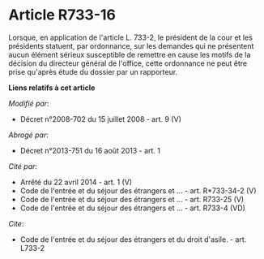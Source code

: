 # Article R733-16

Lorsque, en application de l'article L. 733-2, le président de la cour et les présidents statuent, par ordonnance, sur les
demandes qui ne présentent aucun élément sérieux susceptible de remettre en cause les motifs de la décision du directeur
général de l'office, cette ordonnance ne peut être prise qu'après étude du dossier par un rapporteur.

**Liens relatifs à cet article**

_Modifié par_:

  - Décret n°2008-702 du 15 juillet 2008 - art. 9 (V)

_Abrogé par_:

  - Décret n°2013-751 du 16 août 2013 - art. 1

_Cité par_:

  - Arrêté du 22 avril 2014 - art. 1 (V)
  - Code de l'entrée et du séjour des étrangers et ... - art. R*733-34-2 (V)
  - Code de l'entrée et du séjour des étrangers et ... - art. R733-25 (V)
  - Code de l'entrée et du séjour des étrangers et ... - art. R733-4 (VD)

_Cite_:

  - Code de l'entrée et du séjour des étrangers et du droit d'asile. - art. L733-2

